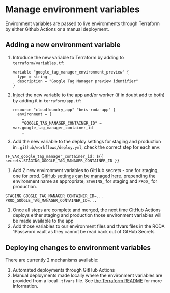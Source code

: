 # Manage environment variables

Environment variables are passed to live environments through Terraform by either Github Actions or a manual deployment.

## Adding a new environment variable

1. Introduce the new variable to Terraform by adding to `terraform/variables.tf`:
   ```
   variable "google_tag_manager_environment_preview" {
     type = string
     description = "Google Tag Manager preview identifier"
   }
   ```
1. Inject the new variable to the app and/or worker (if in doubt add to both) by
   adding it in `terraform/app.tf`:
   ```
   resource "cloudfoundry_app" "beis-roda-app" {
     environment = {
       …
       "GOOGLE_TAG_MANAGER_CONTAINER_ID" = var.google_tag_manager_container_id
       …
   ```
1. Add the new variable to the deploy settings for staging and production in
   `.github/workflows/deploy.yml`, check the correct step for each env:

```
TF_VAR_google_tag_manager_container_id: ${{ secrets.STAGING_GOOGLE_TAG_MANAGER_CONTAINER_ID }}
```

1. Add 2 new environment variables to GitHub secrets - one for staging, one for prod. [GitHub settings can be managed here.](https://github.com/UKGovernmentBEIS/beis-report-official-development-assistance/settings/secrets/actions) prepending the environment name as appropriate, `STAGING_` for staging and `PROD_` for production.

```
STAGING_GOOGLE_TAG_MANAGER_CONTAINER_ID=...
PROD_GOOGLE_TAG_MANAGER_CONTAINER_ID=...
```

1. Once all steps are complete and merged, the next time GitHub Actions deploys either staging and production those environment variables will be made available to the app
1. Add those variables to our environment files and tfvars files in the RODA 1Password vault as they cannot be read back out of GitHub Secrets

## Deploying changes to environment variables

There are currently 2 mechanisms available:

1. Automated deployments through GitHub Actions
1. Manual deployments made locally where the environment variables are provided from a local `.tfvars` file. See [the Terraform README](/terraform/README.md#Manual-Deployment) for more information.
